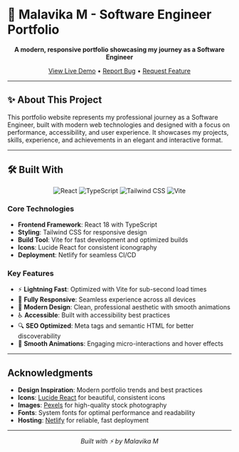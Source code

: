 # 🚀 Malavika M - Software Engineer Portfolio

<div align="center">

**A modern, responsive portfolio showcasing my journey as a Software Engineer**

[View Live Demo](https://malavikamv20.netlify.app) • [Report Bug](https://github.com/malavikam20/portfolio/issues) • [Request Feature](https://github.com/malavikam20/portfolio/issues)

</div>

---

## ✨ About This Project

This portfolio website represents my professional journey as a Software Engineer, built with modern web technologies and designed with a focus on performance, accessibility, and user experience. It showcases my projects, skills, experience, and achievements in an elegant and interactive format.

---

## 🛠️ Built With

<div align="center">

![React](https://img.shields.io/badge/React-20232A?style=for-the-badge&logo=react&logoColor=61DAFB)
![TypeScript](https://img.shields.io/badge/TypeScript-007ACC?style=for-the-badge&logo=typescript&logoColor=white)
![Tailwind CSS](https://img.shields.io/badge/Tailwind_CSS-38B2AC?style=for-the-badge&logo=tailwind-css&logoColor=white)
![Vite](https://img.shields.io/badge/Vite-646CFF?style=for-the-badge&logo=vite&logoColor=white)

</div>

### Core Technologies

- **Frontend Framework**: React 18 with TypeScript
- **Styling**: Tailwind CSS for responsive design
- **Build Tool**: Vite for fast development and optimized builds
- **Icons**: Lucide React for consistent iconography
- **Deployment**: Netlify for seamless CI/CD

### Key Features

- ⚡ **Lightning Fast**: Optimized with Vite for sub-second load times
- 📱 **Fully Responsive**: Seamless experience across all devices
- 🎨 **Modern Design**: Clean, professional aesthetic with smooth animations
- ♿ **Accessible**: Built with accessibility best practices
- 🔍 **SEO Optimized**: Meta tags and semantic HTML for better discoverability
- 🌙 **Smooth Animations**: Engaging micro-interactions and hover effects

---

## Acknowledgments

- **Design Inspiration**: Modern portfolio trends and best practices
- **Icons**: [Lucide React](https://lucide.dev/) for beautiful, consistent icons
- **Images**: [Pexels](https://pexels.com) for high-quality stock photography
- **Fonts**: System fonts for optimal performance and readability
- **Hosting**: [Netlify](https://netlify.com) for reliable, fast deployment

---

<div align="center">


*Built with ⚡️ by Malavika M*

</div>
